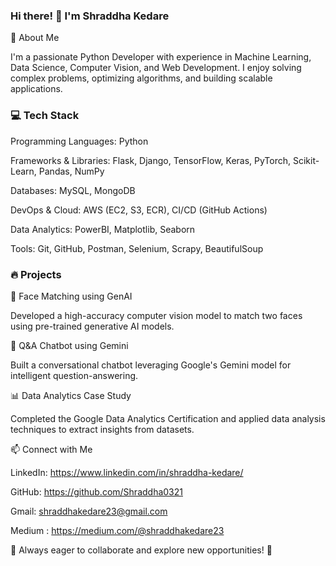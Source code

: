 ### Hi there! 👋 I'm Shraddha Kedare ###

🚀 About Me

I'm a passionate Python Developer with experience in Machine Learning, Data Science, Computer Vision, and Web Development. I enjoy solving complex problems, optimizing algorithms, and building scalable applications.

### 💻 Tech Stack ###

Programming Languages: Python

Frameworks & Libraries: Flask, Django, TensorFlow, Keras, PyTorch, Scikit-Learn, Pandas, NumPy

Databases: MySQL, MongoDB

DevOps & Cloud: AWS (EC2, S3, ECR), CI/CD (GitHub Actions)

Data Analytics: PowerBI, Matplotlib, Seaborn

Tools: Git, GitHub, Postman, Selenium, Scrapy, BeautifulSoup

### 🔥 Projects ###

🤖 Face Matching using GenAI

Developed a high-accuracy computer vision model to match two faces using pre-trained generative AI models.

💬 Q&A Chatbot using Gemini

Built a conversational chatbot leveraging Google's Gemini model for intelligent question-answering.

📊 Data Analytics Case Study

Completed the Google Data Analytics Certification and applied data analysis techniques to extract insights from datasets.

📫 Connect with Me

LinkedIn: https://www.linkedin.com/in/shraddha-kedare/

GitHub: https://github.com/Shraddha0321

Gmail: shraddhakedare23@gmail.com

Medium : https://medium.com/@shraddhakedare23


📌 Always eager to collaborate and explore new opportunities! 🚀

